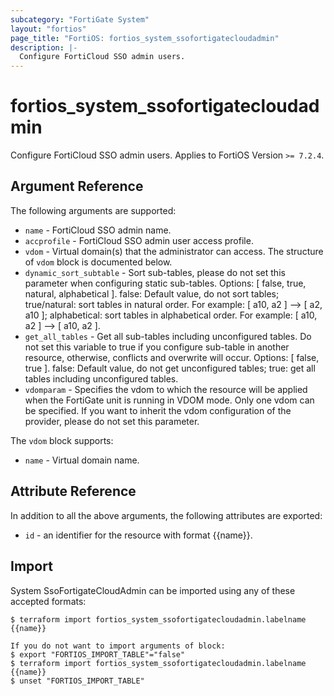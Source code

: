 ```yaml
---
subcategory: "FortiGate System"
layout: "fortios"
page_title: "FortiOS: fortios_system_ssofortigatecloudadmin"
description: |-
  Configure FortiCloud SSO admin users.
---
```


# fortios_system_ssofortigatecloudadmin
Configure FortiCloud SSO admin users. Applies to FortiOS Version `>= 7.2.4`.

## Argument Reference

The following arguments are supported:

* `name` - FortiCloud SSO admin name.
* `accprofile` - FortiCloud SSO admin user access profile.
* `vdom` - Virtual domain(s) that the administrator can access. The structure of `vdom` block is documented below.
* `dynamic_sort_subtable` - Sort sub-tables, please do not set this parameter when configuring static sub-tables. Options: [ false, true, natural, alphabetical ]. false: Default value, do not sort tables; true/natural: sort tables in natural order. For example: [ a10, a2 ] --> [ a2, a10 ]; alphabetical: sort tables in alphabetical order. For example: [ a10, a2 ] --> [ a10, a2 ].
* `get_all_tables` - Get all sub-tables including unconfigured tables. Do not set this variable to true if you configure sub-table in another resource, otherwise, conflicts and overwrite will occur. Options: [ false, true ]. false: Default value, do not get unconfigured tables; true: get all tables including unconfigured tables. 
* `vdomparam` - Specifies the vdom to which the resource will be applied when the FortiGate unit is running in VDOM mode. Only one vdom can be specified. If you want to inherit the vdom configuration of the provider, please do not set this parameter.

The `vdom` block supports:

* `name` - Virtual domain name.


## Attribute Reference

In addition to all the above arguments, the following attributes are exported:
* `id` - an identifier for the resource with format {{name}}.

## Import

System SsoFortigateCloudAdmin can be imported using any of these accepted formats:
```
$ terraform import fortios_system_ssofortigatecloudadmin.labelname {{name}}

If you do not want to import arguments of block:
$ export "FORTIOS_IMPORT_TABLE"="false"
$ terraform import fortios_system_ssofortigatecloudadmin.labelname {{name}}
$ unset "FORTIOS_IMPORT_TABLE"
```
